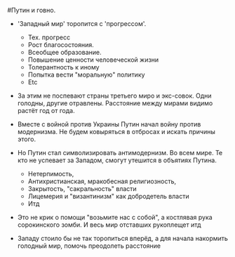 #Путин и говно.
- 'Западный мир' торопится с 'прогрессом'. 
  - Тех. прогресс
  - Рост благосостояния.
  - Всеобщее образование.
  - Повышение ценности человеческой жизни 
  - Толерантность к иному
  - Попытка вести "моральную" политику
  - Etc
- За этим не поспевают страны третьего миро и экс-совок.
Одни голодны, другие отравлены.
Расстояние между мирами видимо растёт год от года.

- Вместе с войной против Украины Путин начал войну против модернизма.
Не будем ковыряться в отбросах и искать причины этого.
- Но Путин стал символизировать антимодернизм.
Во всем мире. Те кто не успевает за Западом, смогут утешится в объятиях Путина. 
  - Нетерпимость,
  - Антихристианская, мракобесная религиозность,
  - Закрытость, "сакральность" власти
  - Лицемерия и "византинизм" как добродетель власти
  - Итд
- Это не крик о помощи "возьмите нас с собой", а костлявая рука сорокинского зомби. И весь мир отставших рукоплещет итд 
- Западу стоило бы не так торопиться вперёд, а для начала накормить голодный мир, помочь преодолеть расстояние
